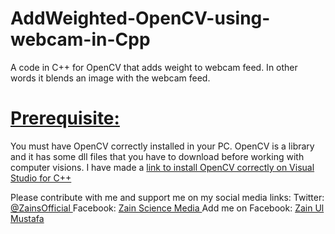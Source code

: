 # AddWeighted-OpenCV-using-webcam-in-Cpp
A code in C++ for OpenCV that adds weight to webcam feed. In other words it blends an image with the webcam feed.

<h1><u>Prerequisite:</u></h1>

You must have OpenCV correctly installed in your PC. OpenCV is a library and it has some dll files that you have to download before working with computer visions. I have made a <a href="http://drive.google.com/open?id=0B0e10mutTw6La2Rua0ZXX0ItVjg">link to install OpenCV correctly on Visual Studio for C++ </a>

Please contribute with me and support me on my social media links:
Twitter: <a href="http://www.twitter.com/ZainsOfficial"> @ZainsOfficial </a>
Facebook: <a href="http://www.facebook.com/ZainMedias"> Zain Science Media </a>
Add me on Facebook: <a href="http://www.facebook.com/ZainsOfficial"> Zain Ul Mustafa </a>
